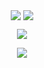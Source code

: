 
 
 <p align="center"> 
   <img align="center" src="https://github-readme-stats.vercel.app/api/top-langs/?username=adomorn&theme=radical" />
   <img align="center" src="https://github-readme-stats.vercel.app/api?username=adomorn&count_private=true&show_icons=true&theme=radical&line_height=40" />
<p>  
  <p align="center">
  <img align="center" src="http://github-readme-streak-stats.herokuapp.com?user=adomorn&theme=vue-dark&date_format=j%20M%5B%20Y%5D" />
<p>  
 <p align="center">
  <img align="center" src="https://spotify-recently-played-readme.vercel.app/api?user=mandafone&unique=true&width=800" />
<p>  
 







